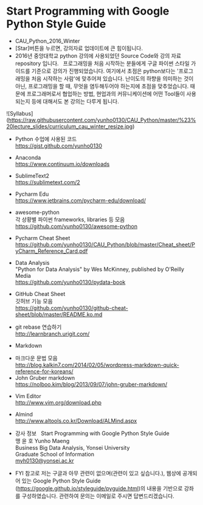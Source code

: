 # Start Programming with Google Python Style Guide
* CAU_Python_2016_Winter  
* [Star]버튼을 누르면, 강의자료 업데이트에 큰 힘이됩니다. 
* 2016년 중앙대학교 python 강의에 사용되었던 Source Code와 강의 자료 repository 입니다.   
프로그래밍을 처음 시작하는 분들에게 구글 파이썬 스타일 가이드를 기준으로 강의가 진행되었습니다. 여기에서 초점은 python보다는 '프로그래밍을 처음 시작하는 사람'에 맞추어져 있습니다. 난이도의 하향을 의미하는 것이 아닌, 프로그래밍을 할 때, 무엇을 염두해두어야 하는지에 초점을 맞추었습니다. 때문에 프로그래머로서 협업하는 방법, 현업과의 커뮤니케이션에 어떤 Tool들이 사용되는지 등에 대해서도 본 강의는 다루게 됩니다.   

![Syllabus] (https://raw.githubusercontent.com/yunho0130/CAU_Python/master/%23%20lecture_slides/curriculum_cau_winter_resize.jpg)  

* Python 수업에 사용된 코드  
<https://gist.github.com/yunho0130>  

* Anaconda  
<https://www.continuum.io/downloads>

* SublimeText2  
<https://sublimetext.com/2>  

* Pycharm Edu    
<https://www.jetbrains.com/pycharm-edu/download/>  

* awesome-python  
각 상황별 파이썬 frameworks, libraries 등 모음  
<https://github.com/yunho0130/awesome-python>

* Pycharm Cheat Sheet  
<https://github.com/yunho0130/CAU_Python/blob/master/Cheat_sheet/PyCharm_Reference_Card.pdf>

* Data Analysis   
"Python for Data Analysis" by Wes McKinney, published by O'Reilly Media  
<https://github.com/yunho0130/pydata-book>

* GitHub Cheat Sheet   
깃허브 기능 모음  
<https://github.com/yunho0130/github-cheat-sheet/blob/master/README.ko.md>  

* git rebase 연습하기  
<http://learnbranch.urigit.com/>  

* Markdown  
 - 마크다운 문법 모음   
<http://blog.kalkin7.com/2014/02/05/wordpress-markdown-quick-reference-for-koreans/>   
 - John Gruber markdown  
<https://nolboo.kim/blog/2013/09/07/john-gruber-markdown/>  

* Vim Editor  
<http://www.vim.org/download.php>  

* Almind  
<http://www.altools.co.kr/Download/ALMind.aspx>  

* 강사 정보  
Start Programming with Google Python Style Guide  
맹 윤 호 Yunho Maeng  
Business Big Data Analysis, Yonsei University  
Graduate School of Information   
myh0130@yonsei.ac.kr   

* FYI
참고로 저는 구글과 아무 관련이 없으며(관련이 있고 싶습니다.), 웹상에 공개되어 있는 Google Python Style Guide (<https://google.github.io/styleguide/pyguide.html>)의 내용을 기반으로 강좌를 구성하였습니다. 관련하여 문의는 이메일로 주시면 답변드리겠습니다. 
